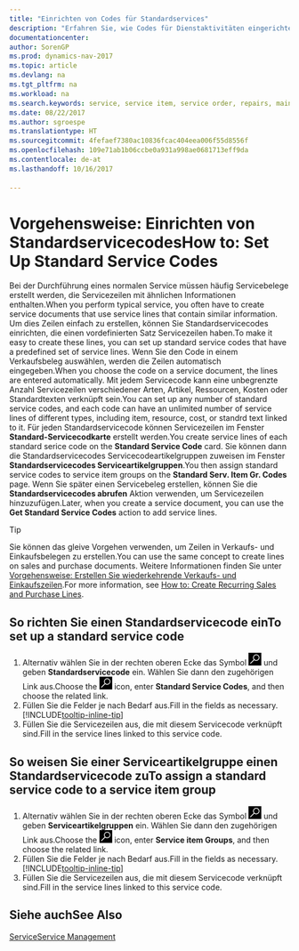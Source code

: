 ```yaml
---
title: "Einrichten von Codes für Standardservices"
description: "Erfahren Sie, wie Codes für Dienstaktivitäten eingerichtet werden, die Sie häufig ausführen."
documentationcenter: 
author: SorenGP
ms.prod: dynamics-nav-2017
ms.topic: article
ms.devlang: na
ms.tgt_pltfrm: na
ms.workload: na
ms.search.keywords: service, service item, service order, repairs, maintenance
ms.date: 08/22/2017
ms.author: sgroespe
ms.translationtype: HT
ms.sourcegitcommit: 4fefaef7380ac10836fcac404eea006f55d8556f
ms.openlocfilehash: 109e71ab1b06ccbe0a931a998ae0681713eff9da
ms.contentlocale: de-at
ms.lasthandoff: 10/16/2017

---
```


# <a name="how-to-set-up-standard-service-codes"></a><span data-ttu-id="88d82-103">Vorgehensweise: Einrichten von Standardservicecodes</span><span class="sxs-lookup"><span data-stu-id="88d82-103">How to: Set Up Standard Service Codes</span></span>
<span data-ttu-id="88d82-104">Bei der Durchführung eines normalen Service müssen häufig Servicebelege erstellt werden, die Servicezeilen mit ähnlichen Informationen enthalten.</span><span class="sxs-lookup"><span data-stu-id="88d82-104">When you perform typical service, you often have to create service documents that use service lines that contain similar information.</span></span> <span data-ttu-id="88d82-105">Um dies Zeilen einfach zu erstellen, können Sie Standardservicecodes einrichten, die einen vordefinierten Satz Servicezeilen haben.</span><span class="sxs-lookup"><span data-stu-id="88d82-105">To make it easy to create these lines, you can set up standard service codes that have a predefined set of service lines.</span></span> <span data-ttu-id="88d82-106">Wenn Sie den Code in einem Verkaufsbeleg auswählen, werden die Zeilen automatisch eingegeben.</span><span class="sxs-lookup"><span data-stu-id="88d82-106">When you choose the code on a service document, the lines are entered automatically.</span></span> <span data-ttu-id="88d82-107">Mit jedem Servicecode kann eine unbegrenzte Anzahl Servicezeilen verschiedener Arten, Artikel, Ressourcen, Kosten oder Standardtexten verknüpft sein.</span><span class="sxs-lookup"><span data-stu-id="88d82-107">You can set up any number of standard service codes, and each code can have an unlimited number of service lines of different types, including item, resource, cost, or standrd text linked to it.</span></span> <span data-ttu-id="88d82-108">Für jeden Standardservicecode können Servicezeilen im Fenster **Standard-Servicecodkarte** erstellt werden.</span><span class="sxs-lookup"><span data-stu-id="88d82-108">You create service lines of each standard serice code on the **Standard Service Code** card.</span></span> <span data-ttu-id="88d82-109">Sie können dann die Standardservicecodes Servicecodeartikelgruppen zuweisen im Fenster **Standardservicecodes Serviceartikelgruppen**.</span><span class="sxs-lookup"><span data-stu-id="88d82-109">You then assign standard service codes to service item groups on the **Standard Serv. Item Gr. Codes** page.</span></span> <span data-ttu-id="88d82-110">Wenn Sie später einen Servicebeleg erstellen, können Sie die **Standardservicecodes abrufen** Aktion verwenden, um Servicezeilen hinzuzufügen.</span><span class="sxs-lookup"><span data-stu-id="88d82-110">Later, when you create a service document, you can use the **Get Standard Service Codes** action to add service lines.</span></span>  
  
> [!Tip]
>  <span data-ttu-id="88d82-111">Sie können das gleive Vorgehen verwenden, um Zeilen in Verkaufs- und Einkaufsbelegen zu erstellen.</span><span class="sxs-lookup"><span data-stu-id="88d82-111">You can use the same concept to create lines on sales and purchase documents.</span></span> <span data-ttu-id="88d82-112">Weitere Informationen finden Sie unter [Vorgehensweise: Erstellen Sie wiederkehrende Verkaufs- und Einkaufszeilen](sales-how-work-standard-lines.md).</span><span class="sxs-lookup"><span data-stu-id="88d82-112">For more information, see [How to: Create Recurring Sales and Purchase Lines](sales-how-work-standard-lines.md).</span></span>    
  
## <a name="to-set-up-a-standard-service-code"></a><span data-ttu-id="88d82-113">So richten Sie einen Standardservicecode ein</span><span class="sxs-lookup"><span data-stu-id="88d82-113">To set up a standard service code</span></span>    
1. <span data-ttu-id="88d82-114">Alternativ wählen Sie in der rechten oberen Ecke das Symbol ![Nach Seite oder Bericht suchen](media/ui-search/search_small.png "Nach Seite oder Bericht suchen") und geben **Standardservicecode** ein. Wählen Sie dann den zugehörigen Link aus.</span><span class="sxs-lookup"><span data-stu-id="88d82-114">Choose the ![Search for Page or Report](media/ui-search/search_small.png "Search for Page or Report icon") icon, enter **Standard Service Codes**, and then choose the related link.</span></span>  
2. <span data-ttu-id="88d82-115">Füllen Sie die Felder je nach Bedarf aus.</span><span class="sxs-lookup"><span data-stu-id="88d82-115">Fill in the fields as necessary.</span></span> [!INCLUDE[tooltip-inline-tip](includes/tooltip-inline-tip_md.md)]  
4. <span data-ttu-id="88d82-116">Füllen Sie die Servicezeilen aus, die mit diesem Servicecode verknüpft sind.</span><span class="sxs-lookup"><span data-stu-id="88d82-116">Fill in the service lines linked to this service code.</span></span>  

## <a name="to-assign-a-standard-service-code-to-a-service-item-group"></a><span data-ttu-id="88d82-117">So weisen Sie einer Serviceartikelgruppe einen Standardservicecode zu</span><span class="sxs-lookup"><span data-stu-id="88d82-117">To assign a standard service code to a service item group</span></span>
1. <span data-ttu-id="88d82-118">Alternativ wählen Sie in der rechten oberen Ecke das Symbol ![Nach Seite oder Bericht suchen](media/ui-search/search_small.png "Nach Seite oder Bericht suchen") und geben **Serviceartikelgruppen** ein. Wählen Sie dann den zugehörigen Link aus.</span><span class="sxs-lookup"><span data-stu-id="88d82-118">Choose the ![Search for Page or Report](media/ui-search/search_small.png "Search for Page or Report icon") icon, enter **Service item Groups**, and then choose the related link.</span></span>  
2. <span data-ttu-id="88d82-119">Füllen Sie die Felder je nach Bedarf aus.</span><span class="sxs-lookup"><span data-stu-id="88d82-119">Fill in the fields as necessary.</span></span> [!INCLUDE[tooltip-inline-tip](includes/tooltip-inline-tip_md.md)]
3. <span data-ttu-id="88d82-120">Füllen Sie die Servicezeilen aus, die mit diesem Servicecode verknüpft sind.</span><span class="sxs-lookup"><span data-stu-id="88d82-120">Fill in the service lines linked to this service code.</span></span>  

## <a name="see-also"></a><span data-ttu-id="88d82-121">Siehe auch</span><span class="sxs-lookup"><span data-stu-id="88d82-121">See Also</span></span>
[<span data-ttu-id="88d82-122">Service</span><span class="sxs-lookup"><span data-stu-id="88d82-122">Service Management</span></span>](service-service.md)
